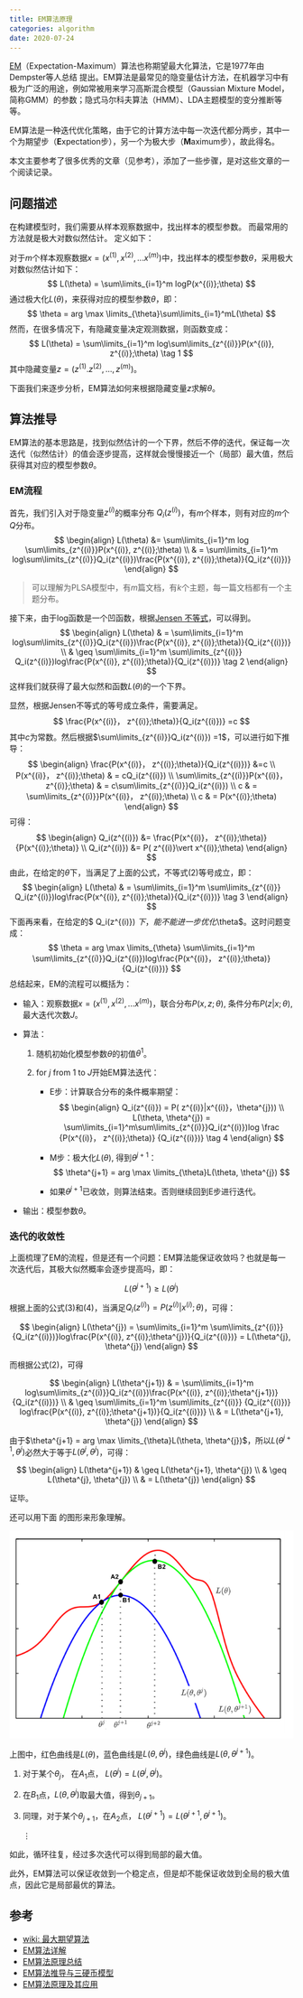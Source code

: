 ```yaml
---
title: EM算法原理
categories: algorithm
date: 2020-07-24
---
```


[EM](https://zh.wikipedia.org/wiki/%E6%9C%80%E5%A4%A7%E6%9C%9F%E6%9C%9B%E7%AE%97%E6%B3%95)（Expectation-Maximum）算法也称期望最大化算法，它是1977年由Dempster等人总结 提出。EM算法是最常见的隐变量估计方法，在机器学习中有极为广泛的用途，例如常被用来学习高斯混合模型（Gaussian Mixture Model，简称GMM）的参数；隐式马尔科夫算法（HMM）、LDA主题模型的变分推断等等。

EM算法是一种迭代优化策略，由于它的计算方法中每一次迭代都分两步，其中一个为期望步（**E**xpectation步），另一个为极大步（**M**aximum步），故此得名。

本文主要参考了很多优秀的文章（见参考），添加了一些步骤，是对这些文章的一个阅读记录。

## 问题描述

在构建模型时，我们需要从样本观察数据中，找出样本的模型参数。 而最常用的方法就是极大对数似然估计。 定义如下：

对于$m$个样本观察数据$x=(x^{(1)},x^{(2)},...x^{(m)})$中，找出样本的模型参数$\theta$，采用极大对数似然估计如下：
$$
L(\theta) = \sum\limits_{i=1}^m logP(x^{(i)};\theta)
$$
通过极大化$L(\theta)$，来获得对应的模型参数$\theta$，即：
$$
\theta = arg \max \limits_{\theta}\sum\limits_{i=1}^mL(\theta) 
$$
然而，在很多情况下，有隐藏变量决定观测数据，则函数变成：
$$
L(\theta) = \sum\limits_{i=1}^m log\sum\limits_{z^{(i)}}P(x^{(i)}, z^{(i)};\theta) \tag 1
$$
其中隐藏变量$z=(z^{(1)}. z^{(2)},...,z^{(m)})$。

下面我们来逐步分析，EM算法如何来根据隐藏变量$z$求解$\theta$。

## 算法推导

EM算法的基本思路是，找到似然估计的一个下界，然后不停的迭代，保证每一次迭代（似然估计）的值会逐步提高，这样就会慢慢接近一个（局部）最大值，然后获得其对应的模型参数$\theta$。

### EM流程

首先，我们引入对于隐变量$z^{(i)}$的概率分布 $Q_i(z^{(i)})$，有$m$个样本，则有对应的$m$个$Q$分布。
$$
\begin{align}
L(\theta) &= \sum\limits_{i=1}^m log \sum\limits_{z^{(i)}}P(x^{(i)}, z^{(i)};\theta)
\\ &
=  \sum\limits_{i=1}^m log\sum\limits_{z^{(i)}}Q_i(z^{(i)})\frac{P(x^{(i)}, z^{(i)};\theta)}{Q_i(z^{(i)})} 
\end{align}
$$
> 可以理解为PLSA模型中，有$m$篇文档，有$k$个主题，每一篇文档都有一个主题分布。

接下来，由于log函数是一个凹函数，根据[Jensen 不等式](https://eipi10.cn/mathematics/2020/07/14/jensen/)，可以得到。
$$
\begin{align}
L(\theta)  &
=  \sum\limits_{i=1}^m log\sum\limits_{z^{(i)}}Q_i(z^{(i)})\frac{P(x^{(i)}, z^{(i)};\theta)}{Q_i(z^{(i)})} 
\\ & 
\geq \sum\limits_{i=1}^m  \sum\limits_{z^{(i)}} Q_i(z^{(i)})log\frac{P(x^{(i)}, z^{(i)};\theta)}{Q_i(z^{(i)})}  \tag 2
\end{align}
$$
这样我们就获得了最大似然和函数$L(\theta)$的一个下界。

显然，根据Jensen不等式的等号成立条件，需要满足。
$$
\frac{P(x^{(i)}， z^{(i)};\theta)}{Q_i(z^{(i)})} =c
$$
其中$c$为常数。然后根据$\sum\limits_{z^{(i)}}Q_i(z^{(i)}) =1$，可以进行如下推导：
$$
\begin{align}
\frac{P(x^{(i)}， z^{(i)};\theta)}{Q_i(z^{(i)})} &=c 
\\ P(x^{(i)}， z^{(i)};\theta) & = cQ_i(z^{(i)})
\\ \sum\limits_{z^{(i)}}P(x^{(i)}， z^{(i)};\theta) & = c\sum\limits_{z^{(i)}}Q_i(z^{(i)})
\\ c  & = \sum\limits_{z^{(i)}}P(x^{(i)}， z^{(i)};\theta)
\\ c  & =  P(x^{(i)};\theta)
\end{align}
$$
可得：
$$
\begin{align}
Q_i(z^{(i)})   &=  \frac{P(x^{(i)}， z^{(i)};\theta)}{P(x^{(i)};\theta)} 
\\ Q_i(z^{(i)})  &= P( z^{(i)}\vert x^{(i)};\theta) 
\end{align}
$$
由此，在给定的$\theta$下，当满足了上面的公式，不等式$(2)$等号成立，即：
$$
\begin{align}
L(\theta)  &
=  \sum\limits_{i=1}^m  \sum\limits_{z^{(i)}} Q_i(z^{(i)})log\frac{P(x^{(i)}, z^{(i)};\theta)}{Q_i(z^{(i)})} \tag 3
\end{align}
$$
下面再来看，在给定的$ Q_i(z^{(i)}) $下，能不能进一步优化$\theta$。这时问题变成：
$$
\theta = arg \max \limits_{\theta} \sum\limits_{i=1}^m \sum\limits_{z^{(i)}}Q_i(z^{(i)})log\frac{P(x^{(i)}， z^{(i)};\theta)}{Q_i(z^{(i)})}
$$
总结起来，EM的流程可以概括为：

- 输入：观察数据$x=(x^{(1)},x^{(2)},...x^{(m)})$，联合分布$P(x,z;θ)$, 条件分布$P(z\vert x;θ)$, 最大迭代次数$J$。

- 算法：

    1. 随机初始化模型参数$\theta$的初值$\theta^1$。

    2. for $j$  from $1$ to $J$开始EM算法迭代：

       - E步：计算联合分布的条件概率期望：
         $$
         \begin{align}
         Q_i(z^{(i)}) = P( z^{(i)}|x^{(i)}，\theta^{j}))
         \\ L(\theta, \theta^{j}) = \sum\limits_{i=1}^m\sum\limits_{z^{(i)}}Q_i(z^{(i)})log \frac {P(x^{(i)}， z^{(i)};\theta)} {Q_i(z^{(i)})} \tag 4
    \end{align}
         $$
         
       - M步：极大化$L(\theta)$, 得到$\theta^{j+1}$：
         $$
         \theta^{j+1} = arg \max \limits_{\theta}L(\theta, \theta^{j})
         $$
       
       - 如果$\theta^{j+1}$已收敛，则算法结束。否则继续回到E步进行迭代。

- 输出：模型参数$\theta$。

### 迭代的收敛性

上面梳理了EM的流程，但是还有一个问题：EM算法能保证收敛吗？也就是每一次迭代后，其极大似然概率会逐步提高吗，即：

$$
L(\theta^{j+1}) \geq L(\theta^{j})
$$

根据上面的公式$(3)$和$(4)$，当满足$Q_i(z^{(i)})=P( z^{(i)}\vert x^{(i)};\theta)$，可得：

$$
\begin{align}
L(\theta^{j})  
=  \sum\limits_{i=1}^m  \sum\limits_{z^{(i)}} {Q_i(z^{(i)})}log\frac{P(x^{(i)}, z^{(i)};\theta^{j})}{Q_i(z^{(i)})}  = L(\theta^{j}, \theta^{j})
\end{align}
$$

而根据公式$(2)$，可得

$$
\begin{align}
L(\theta^{j+1}) & =  \sum\limits_{i=1}^m log\sum\limits_{z^{(i)}}Q_i(z^{(i)})\frac{P(x^{(i)}, z^{(i)};\theta^{j+1})}{Q_i(z^{(i)})} 
\\  & \geq \sum\limits_{i=1}^m  \sum\limits_{z^{(i)}} {Q_i(z^{(i)})} log\frac{P(x^{(i)}, z^{(i)};\theta^{j+1})}{Q_i(z^{(i)})} 
\\  & = L(\theta^{j+1}, \theta^{j})
\end{align}
$$

由于$\theta^{j+1} = arg \max \limits_{\theta}L(\theta, \theta^{j})$，所以$L(\theta^{j+1}, \theta^{j})$必然大于等于$L(\theta^{j}, \theta^{j})$，可得：

$$
\begin{align}
L(\theta^{j+1})  & \geq L(\theta^{j+1}, \theta^{j})
\\ & \geq L(\theta^{j}, \theta^{j})
\\ & = L(\theta^{j})
\end{align}
$$

证毕。

还可以用下面 的图形来形象理解。

![image-20200724131556218](images/image-20200724131556218.png)

上图中，红色曲线是$L(\theta)$，蓝色曲线是$L(\theta, \theta^{j})$，绿色曲线是$L(\theta, \theta^{j+1})$。

1. 对于某个$\theta_{j}$， 在$A_1$点， $L(\theta^{j}) = L(\theta^{j}, \theta^{j})$。

2. 在$B_1$点，$L(\theta, \theta^{j})$取最大值，得到$\theta_{j+1}$。

3. 同理，对于某个$\theta_{j+1}$，在$A_2$点， $L(\theta^{j+1}) = L(\theta^{j+1}, \theta^{j+1})$。

   $\vdots$

如此，循环往复，经过多次迭代可以得到局部的最大值。

此外，EM算法可以保证收敛到一个稳定点，但是却不能保证收敛到全局的极大值点，因此它是局部最优的算法。

## 参考

- [wiki: 最大期望算法](https://zh.wikipedia.org/wiki/%E6%9C%80%E5%A4%A7%E6%9C%9F%E6%9C%9B%E7%AE%97%E6%B3%95)
- [EM算法详解](https://zhuanlan.zhihu.com/p/40991784)
- [EM算法原理总结](https://www.cnblogs.com/pinard/p/6912636.html)
- [EM算法推导与三硬币模型](https://galaxychen.github.io/2019/07/22/em-and-three-coins/)
- [EM算法原理及其应用](https://vividfree.github.io/docs/2016-08-19-introduction-about-EM-algorithm-doc1.pdf)

